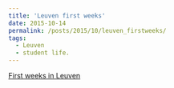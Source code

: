 ```yaml
---
title: 'Leuven first weeks'
date: 2015-10-14
permalink: /posts/2015/10/leuven_firstweeks/
tags:
  - Leuven
  - student life.
---
```


[First weeks in Leuven](https://medium.com/@hadrielle/it-has-been-a-couple-of-weeks-since-i-posted-my-latest-story-2900c5d06f2a#.sofz2g866)

